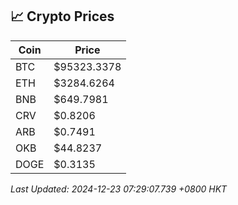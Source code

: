 ## 📈 Crypto Prices

| Coin | Price |
| ---- | ----- |
| BTC | $95323.3378 |
| ETH | $3284.6264 |
| BNB | $649.7981 |
| CRV | $0.8206 |
| ARB | $0.7491 |
| OKB | $44.8237 |
| DOGE | $0.3135 |

_Last Updated: 2024-12-23 07:29:07.739 +0800 HKT_